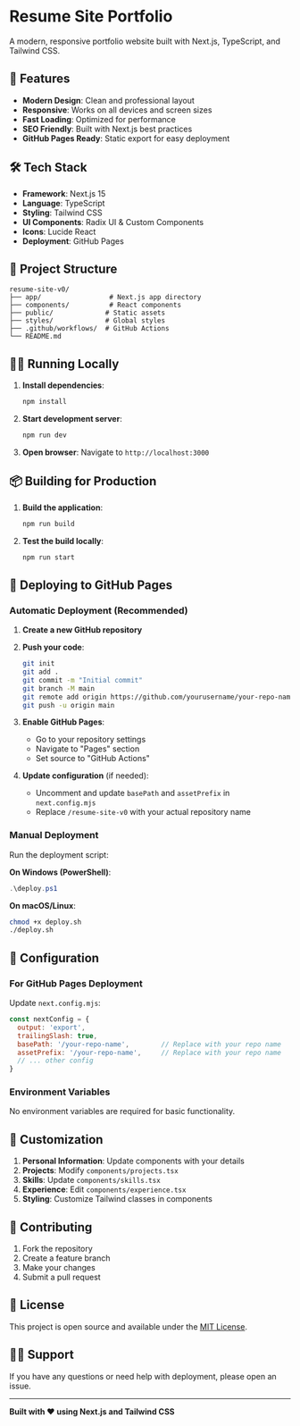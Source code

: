 # Resume Site Portfolio

A modern, responsive portfolio website built with Next.js, TypeScript, and Tailwind CSS.

## 🚀 Features

- **Modern Design**: Clean and professional layout
- **Responsive**: Works on all devices and screen sizes
- **Fast Loading**: Optimized for performance
- **SEO Friendly**: Built with Next.js best practices
- **GitHub Pages Ready**: Static export for easy deployment

## 🛠️ Tech Stack

- **Framework**: Next.js 15
- **Language**: TypeScript
- **Styling**: Tailwind CSS
- **UI Components**: Radix UI & Custom Components
- **Icons**: Lucide React
- **Deployment**: GitHub Pages

## 📂 Project Structure

```
resume-site-v0/
├── app/                 # Next.js app directory
├── components/          # React components
├── public/             # Static assets
├── styles/             # Global styles
├── .github/workflows/  # GitHub Actions
└── README.md
```

## 🏃‍♂️ Running Locally

1. **Install dependencies**:
   ```bash
   npm install
   ```

2. **Start development server**:
   ```bash
   npm run dev
   ```

3. **Open browser**: Navigate to `http://localhost:3000`

## 📦 Building for Production

1. **Build the application**:
   ```bash
   npm run build
   ```

2. **Test the build locally**:
   ```bash
   npm run start
   ```

## 🚀 Deploying to GitHub Pages

### Automatic Deployment (Recommended)

1. **Create a new GitHub repository**

2. **Push your code**:
   ```bash
   git init
   git add .
   git commit -m "Initial commit"
   git branch -M main
   git remote add origin https://github.com/yourusername/your-repo-name.git
   git push -u origin main
   ```

3. **Enable GitHub Pages**:
   - Go to your repository settings
   - Navigate to "Pages" section
   - Set source to "GitHub Actions"

4. **Update configuration** (if needed):
   - Uncomment and update `basePath` and `assetPrefix` in `next.config.mjs`
   - Replace `/resume-site-v0` with your actual repository name

### Manual Deployment

Run the deployment script:

**On Windows (PowerShell)**:
```powershell
.\deploy.ps1
```

**On macOS/Linux**:
```bash
chmod +x deploy.sh
./deploy.sh
```

## 🔧 Configuration

### For GitHub Pages Deployment

Update `next.config.mjs`:

```javascript
const nextConfig = {
  output: 'export',
  trailingSlash: true,
  basePath: '/your-repo-name',        // Replace with your repo name
  assetPrefix: '/your-repo-name',     // Replace with your repo name
  // ... other config
}
```

### Environment Variables

No environment variables are required for basic functionality.

## 📝 Customization

1. **Personal Information**: Update components with your details
2. **Projects**: Modify `components/projects.tsx`
3. **Skills**: Update `components/skills.tsx`
4. **Experience**: Edit `components/experience.tsx`
5. **Styling**: Customize Tailwind classes in components

## 🤝 Contributing

1. Fork the repository
2. Create a feature branch
3. Make your changes
4. Submit a pull request

## 📄 License

This project is open source and available under the [MIT License](LICENSE).

## 🙋‍♂️ Support

If you have any questions or need help with deployment, please open an issue.

---

**Built with ❤️ using Next.js and Tailwind CSS** 